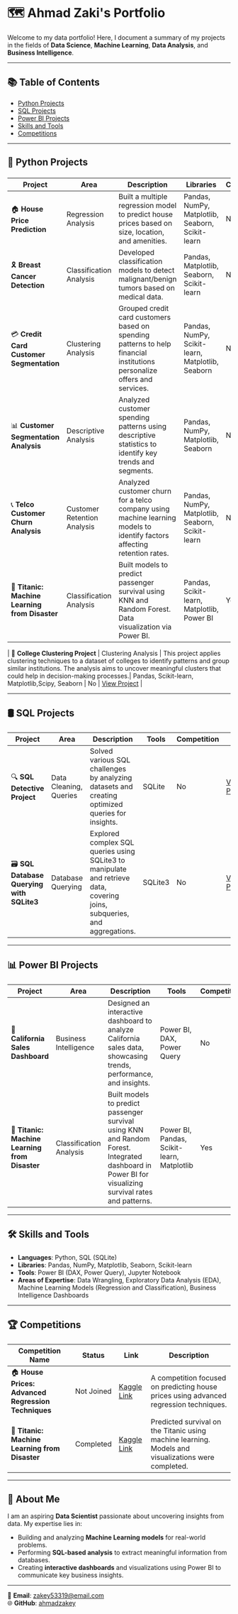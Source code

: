 # 🗺 Ahmad Zaki's Portfolio  
Welcome to my data portfolio! Here, I document a summary of my projects in the fields of **Data Science**, **Machine Learning**, **Data Analysis**, and **Business Intelligence**.

---

## 📚 Table of Contents  
- [Python Projects](#python-projects)  
- [SQL Projects](#sql-projects)  
- [Power BI Projects](#power-bi-projects)  
- [Skills and Tools](#skills-and-tools)  
- [Competitions](#competitions)  

---

## 🐍 Python Projects  

### <a id="python-projects"></a>

| Project                           | Area                     | Description                                                                                              | Libraries                                  | Competition | Link                                                                                   |
|-----------------------------------|--------------------------|----------------------------------------------------------------------------------------------------------|-------------------------------------------|-------------|----------------------------------------------------------------------------------------|
| 🏠 **House Price Prediction**     | Regression Analysis      | Built a multiple regression model to predict house prices based on size, location, and amenities.       | Pandas, NumPy, Matplotlib, Seaborn, Scikit-learn | No          | [View Project](https://github.com/ahmadzakey/House-price-prediction-Multiple-Regression-) |
| 🎗️ **Breast Cancer Detection**   | Classification Analysis  | Developed classification models to detect malignant/benign tumors based on medical data.                | Pandas, Matplotlib, Seaborn, Scikit-learn | No          | [View Project](https://github.com/ahmadzakey/Breast-cancer-detection-Classification-analysisis) |
| 💳 **Credit Card Customer Segmentation** | Clustering Analysis | Grouped credit card customers based on spending patterns to help financial institutions personalize offers and services. | Pandas, NumPy, Scikit-learn, Matplotlib, Seaborn | No          | [View Project](https://github.com/ahmadzakey/Customer-Spending-Pattern-Clustering) **_(Ongoing)_** |
| 📊 **Customer Segmentation Analysis** | Descriptive Analysis     | Analyzed customer spending patterns using descriptive statistics to identify key trends and segments.   | Pandas, NumPy, Matplotlib, Seaborn       | No          | [View Project](https://github.com/ahmadzakey/Customer-Segmentation-Analysis-Descriptive-Analysis-Spending-Patterns-) |
| 📞 **Telco Customer Churn Analysis** | Customer Retention Analysis | Analyzed customer churn for a telco company using machine learning models to identify factors affecting retention rates. | Pandas, NumPy, Matplotlib, Seaborn, Scikit-learn | No          | [View Project](https://github.com/ahmadzakey/Telco-Customer-Churn-Analysis-Celcom-) |
| 🚢 **Titanic: Machine Learning from Disaster** | Classification Analysis | Built models to predict passenger survival using KNN and Random Forest. Data visualization via Power BI. | Pandas, Scikit-learn, Matplotlib, Power BI | Yes         | [View Project](https://github.com/ahmadzakey/Titanic-Machine-Learning-from-Disaster) |

| 🏫 **College Clustering Project** | Clustering Analysis | This project applies clustering techniques to a dataset of colleges to identify patterns and group similar institutions. The analysis aims to uncover meaningful clusters that could help in decision-making processes.| Pandas, Scikit-learn, Matplotlib,Scipy, Seaborn | No         | [View Project](https://github.com/ahmadzakey/college-clustering) |

---

## 🛢️ SQL Projects  

### <a id="sql-projects"></a>

| Project                           | Area                     | Description                                                                                              | Tools                                      | Competition | Link                                                                                   |
|-----------------------------------|--------------------------|----------------------------------------------------------------------------------------------------------|-------------------------------------------|-------------|----------------------------------------------------------------------------------------|
| 🔍 **SQL Detective Project**      | Data Cleaning, Queries   | Solved various SQL challenges by analyzing datasets and creating optimized queries for insights.         | SQLite                                    | No          | [View Project](https://github.com/ahmadzakey/SQL-detective-project) |
| 🗃️ **SQL Database Querying with SQLite3** | Database Querying | Explored complex SQL queries using SQLite3 to manipulate and retrieve data, covering joins, subqueries, and aggregations. | SQLite3                                   | No          | [View Project](https://github.com/ahmadzakey/SQL-Database-Querying-with-SQLite3) |

---

## 📊 Power BI Projects  

### <a id="power-bi-projects"></a>

| Project                           | Area                     | Description                                                                                              | Tools                                      | Competition | Link                                                                                   |
|-----------------------------------|--------------------------|----------------------------------------------------------------------------------------------------------|-------------------------------------------|-------------|----------------------------------------------------------------------------------------|
| 🏢 **California Sales Dashboard** | Business Intelligence    | Designed an interactive dashboard to analyze California sales data, showcasing trends, performance, and insights. | Power BI, DAX, Power Query                | No          | [View Project](https://github.com/ahmadzakey/Power-bi-California-Sales-) |
| 🚢 **Titanic: Machine Learning from Disaster** | Classification Analysis | Built models to predict passenger survival using KNN and Random Forest. Integrated dashboard in Power BI for visualizing survival rates and patterns. | Power BI, Pandas, Scikit-learn, Matplotlib | Yes         | [View Project](https://github.com/ahmadzakey/Titanic-Machine-Learning-from-Disaster) |

---

## 🛠️ Skills and Tools  

### <a id="skills-and-tools"></a>

- **Languages**: Python, SQL (SQLite)  
- **Libraries**: Pandas, NumPy, Matplotlib, Seaborn, Scikit-learn  
- **Tools**: Power BI (DAX, Power Query), Jupyter Notebook  
- **Areas of Expertise**: Data Wrangling, Exploratory Data Analysis (EDA), Machine Learning Models (Regression and Classification), Business Intelligence Dashboards  

---

## 🏆 Competitions  

### <a id="competitions"></a>

| Competition Name                                         | Status      | Link                                                                                             | Description                                                                                               |
|----------------------------------------------------------|-------------|--------------------------------------------------------------------------------------------------|-----------------------------------------------------------------------------------------------------------|
| 🏠 **House Prices: Advanced Regression Techniques**      | Not Joined  | [Kaggle Link](https://www.kaggle.com/competitions/house-prices-advanced-regression-techniques)   | A competition focused on predicting house prices using advanced regression techniques.                   |
| 🚢 **Titanic: Machine Learning from Disaster**           | Completed   | [Kaggle Link](https://www.kaggle.com/competitions/titanic)                                        | Predicted survival on the Titanic using machine learning. Models and visualizations were completed.      |

---

## 🌟 About Me  
I am an aspiring **Data Scientist** passionate about uncovering insights from data. My expertise lies in:  
- Building and analyzing **Machine Learning models** for real-world problems.  
- Performing **SQL-based analysis** to extract meaningful information from databases.  
- Creating **interactive dashboards** and visualizations using Power BI to communicate key business insights.  

---

📧 **Email**: [zakey53319@email.com](mailto:zakey53319@email.com)  
🌐 **GitHub**: [ahmadzakey](https://github.com/ahmadzakey)

